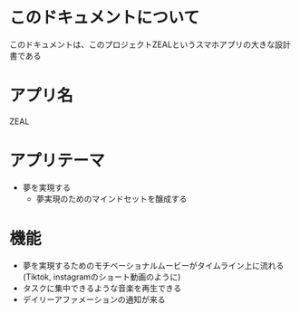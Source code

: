 # このドキュメントについて
このドキュメントは、このプロジェクトZEALというスマホアプリの大きな設計書である

# アプリ名
ZEAL

# アプリテーマ
- 夢を実現する
	- 夢実現のためのマインドセットを醸成する

# 機能
- 夢を実現するためのモチベーショナルムービーがタイムライン上に流れる(Tiktok, instagramのショート動画のように)
- タスクに集中できるような音楽を再生できる
- デイリーアファメーションの通知が来る

